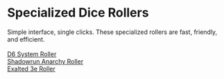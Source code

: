 <h1>Specialized Dice Rollers</h1>
Simple interface, single clicks. These specialized rollers are fast, friendly, and efficient.
<br />
<br /><a href="/pwa-d6-system-roller/index.html">D6 System Roller</a>
<br /><a href="/pwa-anarchy-roller/index.html">Shadowrun Anarchy Roller</a>
<br /><a href="/exalted-roller/index.html">Exalted 3e Roller</a>